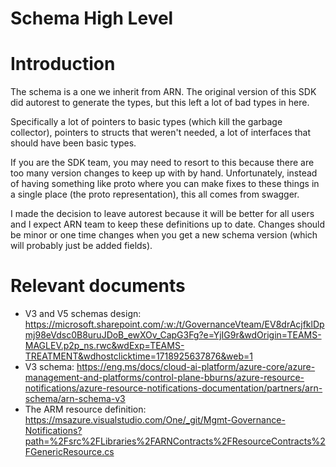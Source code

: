 # Schema High Level

# Introduction

The schema is a one we inherit from ARN.  The original version of this SDK did autorest to generate the types, but this left a lot of bad types in here.

Specifically a lot of pointers to basic types (which kill the garbage collector), pointers to structs that weren't needed, a lot of interfaces that should have been basic types.

If you are the SDK team, you may need to resort to this because there are too many version changes to keep up with by hand. Unfortunately, instead of having something like proto where you can make fixes to these things in a single place (the proto representation), this all comes from swagger.  

I made the decision to leave autorest because it will be better for all users and I expect ARN team to keep these definitions up to date. Changes should be minor or one time changes when you get a new schema version (which will probably just be added fields).

# Relevant documents

* V3 and V5 schemas design: https://microsoft.sharepoint.com/:w:/t/GovernanceVteam/EV8drAcjfklDpmj98eVdsc0B8uruJDoB_ewXOv_CapG3Fg?e=YjIG9r&wdOrigin=TEAMS-MAGLEV.p2p_ns.rwc&wdExp=TEAMS-TREATMENT&wdhostclicktime=1718925637876&web=1
* V3 schema: https://eng.ms/docs/cloud-ai-platform/azure-core/azure-management-and-platforms/control-plane-bburns/azure-resource-notifications/azure-resource-notifications-documentation/partners/arn-schema/arn-schema-v3
* The ARM resource definition: https://msazure.visualstudio.com/One/_git/Mgmt-Governance-Notifications?path=%2Fsrc%2FLibraries%2FARNContracts%2FResourceContracts%2FGenericResource.cs
